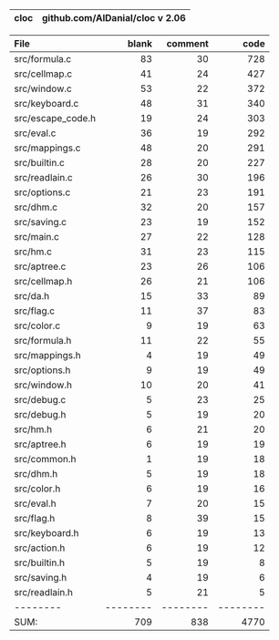 cloc|github.com/AlDanial/cloc v 2.06
--- | ---

File|blank|comment|code
:-------|-------:|-------:|-------:
src/formula.c|83|30|728
src/cellmap.c|41|24|427
src/window.c|53|22|372
src/keyboard.c|48|31|340
src/escape_code.h|19|24|303
src/eval.c|36|19|292
src/mappings.c|48|20|291
src/builtin.c|28|20|227
src/readlain.c|26|30|196
src/options.c|21|23|191
src/dhm.c|32|20|157
src/saving.c|23|19|152
src/main.c|27|22|128
src/hm.c|31|23|115
src/aptree.c|23|26|106
src/cellmap.h|26|21|106
src/da.h|15|33|89
src/flag.c|11|37|83
src/color.c|9|19|63
src/formula.h|11|22|55
src/mappings.h|4|19|49
src/options.h|9|19|49
src/window.h|10|20|41
src/debug.c|5|23|25
src/debug.h|5|19|20
src/hm.h|6|21|20
src/aptree.h|6|19|19
src/common.h|1|19|18
src/dhm.h|5|19|18
src/color.h|6|19|16
src/eval.h|7|20|15
src/flag.h|8|39|15
src/keyboard.h|6|19|13
src/action.h|6|19|12
src/builtin.h|5|19|8
src/saving.h|4|19|6
src/readlain.h|5|21|5
--------|--------|--------|--------
SUM:|709|838|4770
